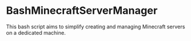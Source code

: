 # BashMinecraftServerManager
This bash script aims to simplify creating and managing Minecraft servers on a dedicated machine.

